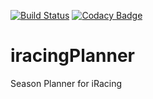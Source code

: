 [![Build Status](https://travis-ci.com/amgart/PlanetStrike.svg?token=fxGz683x8EKy5r4BMBoM&branch=develop)](https://travis-ci.com/amgart/PlanetStrike)
[![Codacy Badge](https://api.codacy.com/project/badge/Grade/c1ffc09a3fe0416183d88c4b46d6f694)](https://www.codacy.com?utm_source=github.com&amp;utm_medium=referral&amp;utm_content=amgart/PlanetStrike&amp;utm_campaign=Badge_Grade)

# iracingPlanner
Season Planner for iRacing
